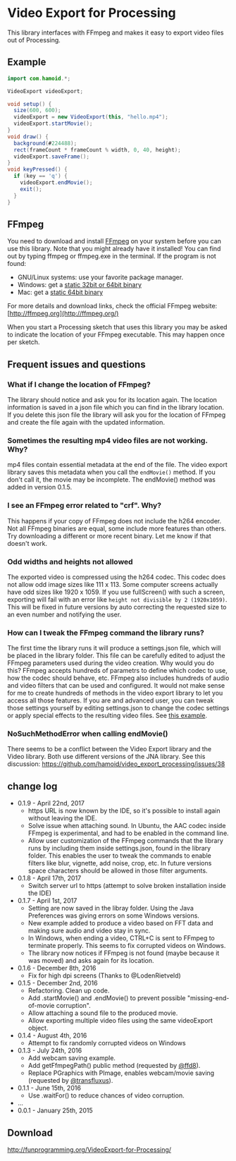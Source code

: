 # Video Export for Processing

This library interfaces with FFmpeg and makes it easy to export video files out
of Processing.

## Example

```java
import com.hamoid.*;

VideoExport videoExport;

void setup() {
  size(600, 600);
  videoExport = new VideoExport(this, "hello.mp4");
  videoExport.startMovie();
}
void draw() {
  background(#224488);
  rect(frameCount * frameCount % width, 0, 40, height);
  videoExport.saveFrame();
}
void keyPressed() {
  if (key == 'q') {
    videoExport.endMovie();
    exit();
  }
}
```

## FFmpeg

You need to download and install [FFmpeg](http://ffmpeg.org/) on your system before you can use this library.
Note that you might already have it installed! You can find out by typing ffmpeg or ffmpeg.exe
in the terminal. If the program is not found:

* GNU/Linux systems: use your favorite package manager.
* Windows: get a [static 32bit or 64bit binary](http://ffmpeg.zeranoe.com/builds/)
* Mac: get a [static 64bit binary](http://evermeet.cx/ffmpeg/)

For more details and download links, check the official FFmpeg website: [http://ffmpeg.org](http://ffmpeg.org/)

When you start a Processing sketch that uses this library you may be asked to indicate the location
of your FFmpeg executable. This may happen once per sketch.

## Frequent issues and questions

### What if I change the location of FFmpeg?

The library should notice and ask you for its location again. The location
information is saved in a json file which you can find in the library location.
If you delete this json file the library will ask you for the location of FFmpeg
and create the file again with the updated information.

### Sometimes the resulting mp4 video files are not working. Why?

mp4 files contain essential metadata at the end of the file.
The video export library saves this metadata when you call the
`endMovie()` method. If you don't call it, the movie may be
incomplete. The endMovie() method was added in version 0.1.5.

### I see an FFmpeg error related to "crf". Why?

This happens if your copy of FFmpeg does not include the h264 encoder.
Not all FFmpeg binaries are equal, some include more features than others.
Try downloading a different or more recent binary. Let me know if that
doesn't work.

### Odd widths and heights not allowed

The exported video is compressed using the h264 codec. This codec does not allow odd image sizes like 111 x 113. Some computer screens actually have odd sizes like 1920 x 1059. If you use fullScreen() with such a screen, exporting will fail with an error like `height not divisible by 2 (1920x1059)`. This will be fixed in future versions by auto correcting the requested size to an even number and notifying the user.

### How can I tweak the FFmpeg command the library runs?

The first time the library runs it will produce a settings.json file, which will
be placed in the library folder. This file can be carefully edited to adjust the
FFmpeg parameters used during the video creation. Why would you do this? FFmpeg
accepts hundreds of parametrs to define which codec to use, how the codec should
behave, etc. FFmpeg also includes hundreds of audio and video filters that can
be used and configured. It would not make sense for me to create hundreds of
methods in the video export library to let you access all those features. 
If you are and advanced user, you can tweak those settings yourself by editing
settings.json to change the codec settings or apply special effects to the 
resulting video files. See [this example](https://forum.processing.org/two/discussion/comment/95710/#Comment_95710).

### NoSuchMethodError when calling endMovie()

There seems to be a conflict between the Video Export library and the Video library. Both use different versions of the JNA library. See this discussion: https://github.com/hamoid/video_export_processing/issues/38

## change log

* 0.1.9 - April 22nd, 2017
  * https URL is now known by the IDE, so it's possible to install again without
    leaving the IDE.
  * Solve issue when attaching sound. In Ubuntu, the AAC codec inside FFmpeg is
    experimental, and had to be enabled in the command line.
  * Allow user customization of the FFmpeg commands that the library runs by including
    them inside settings.json, found in the library folder. This enables the user
    to tweak the commands to enable filters like blur, vignette, add noise,
    crop, etc. In future versions space characters should be allowed in those
    filter arguments.
* 0.1.8 - April 17th, 2017
  * Switch server url to https (attempt to solve broken installation inside the IDE)
* 0.1.7 - April 1st, 2017
  * Setting are now saved in the libray folder. Using the Java Preferences was
    giving errors on some Windows versions.
  * New example added to produce a video based on FFT data and making sure audio
    and video stay in sync.
  * In Windows, when ending a video, CTRL+C is sent to FFmpeg to terminate
    properly. This seems to fix corrupted videos on Windows.
  * The library now notices if FFmpeg is not found (maybe because it was moved)
    and asks again for its location.
* 0.1.6 - December 8th, 2016
  * Fix for high dpi screens (Thanks to @LodenRietveld)
* 0.1.5 - December 2nd, 2016
  * Refactoring. Clean up code.
  * Add .startMovie() and .endMovie() to prevent possible "missing-end-of-movie corruption".
  * Allow attaching a sound file to the produced movie.
  * Allow exporting multiple video files using the same videoExport object.
* 0.1.4 - August 4th, 2016
  * Attempt to fix randomly corrupted videos on Windows 
* 0.1.3 - July 24th, 2016
  * Add webcam saving example.
  * Add getFfmpegPath() public method (requested by [@ffd8](https://github.com/ffd8)).
  * Replace PGraphics with PImage, enables webcam/movie saving (requested by [@transfluxus](https://github.com/transfluxus)).
* 0.1.1 - June 15th, 2016
  * Use .waitFor() to reduce chances of video corruption.
* ...
* 0.0.1 - January 25th, 2015

## Download

http://funprogramming.org/VideoExport-for-Processing/
